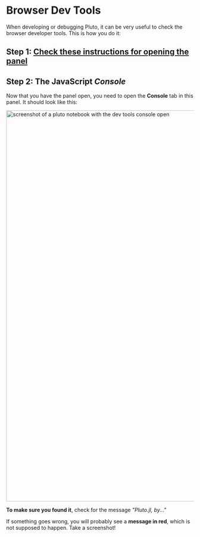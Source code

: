# Browser Dev Tools

When developing or debugging Pluto, it can be very useful to check the browser developer tools. This is how you do it:

## Step 1: [Check these instructions for opening the panel](https://developer.mozilla.org/en-US/docs/Learn/Common_questions/Tools_and_setup/What_are_browser_developer_tools)

## Step 2: The JavaScript *Console*
Now that you have the panel open, you need to open the **Console** tab in this panel. It should look like this:

<img width="1051" alt="screenshot of a pluto notebook with the dev tools console open" src="https://github.com/JuliaPluto/pluto-developer-instructions/assets/6933510/a3c80b98-76d9-464c-a3c9-88dbd9557235">

**To make sure you found it**, check for the message *"Pluto.jl, by..."*

If something goes wrong, you will probably see a **message in red**, which is not supposed to happen. Take a screenshot!
